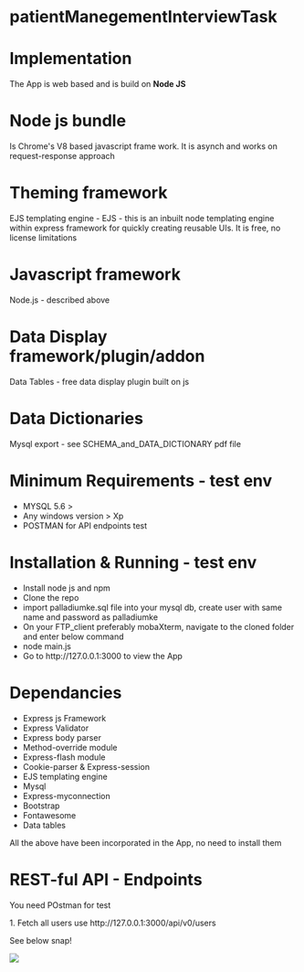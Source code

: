 # patientManegementInterviewTask
<h1>Implementation</h1>
<p>The App is web based and is build on <b>Node JS</b></p>
<h1>Node js bundle</h1>
<p>Is  Chrome's V8 based javascript frame work. It is asynch and works on request-response approach</p>
<h1>Theming framework</h1>
<p>EJS templating engine - EJS - this is an inbuilt node templating engine within express framework for quickly creating reusable UIs. It is free, no license limitations</p>
<h1>Javascript framework</h1>
<p>Node.js - described above</p>
<h1>Data Display framework/plugin/addon</h1>
<p>Data Tables - free data display plugin built on js</p>

<h1>Data Dictionaries</h1>
<p>Mysql export - see SCHEMA_and_DATA_DICTIONARY pdf file</p>

<h1>Minimum Requirements - test env</h1>
<p>
<ul>
<li>MYSQL 5.6 ></li>
<li>Any windows version > Xp</li>
<li>POSTMAN for API endpoints test</li>
</ul>
</p>
<h1>Installation & Running - test env</h1>
<p>
<ul>
<li>Install node js and npm</li>
<li>Clone the repo</li>
<li>import palladiumke.sql file into your mysql db, create user with same name and password as palladiumke</li>
<li>On your FTP_client preferably mobaXterm, navigate to the cloned folder and enter below command</li>
<li>node main.js</li>
<li>Go to http://127.0.0.1:3000 to view the App</li>
</ul> </p>
<h1>Dependancies</h1>
<p>
<ul>
<li>Express js Framework</li>
<li>Express Validator</li>
<li>Express body parser</li>
<li>Method-override module</li>
<li>Express-flash module</li>
<li>Cookie-parser & Express-session</li>
<li>EJS templating engine</li>
<li>Mysql</li>
<li>Express-myconnection</li>
<li>Bootstrap</li>
<li>Fontawesome</li>
<li>Data tables</li>
</ul>
<span>All the above have been incorporated in the App, no need to install them</span>
</p>
<h1>REST-ful API - Endpoints</h1>
<p>You need POstman for test</p>
<p>1. Fetch all users use http://127.0.0.1:3000/api/v0/users</p>
<p>See below snap!</p>
<img src="https://jacidd.com/wp-content/uploads/2018/06/postman.png"/>
